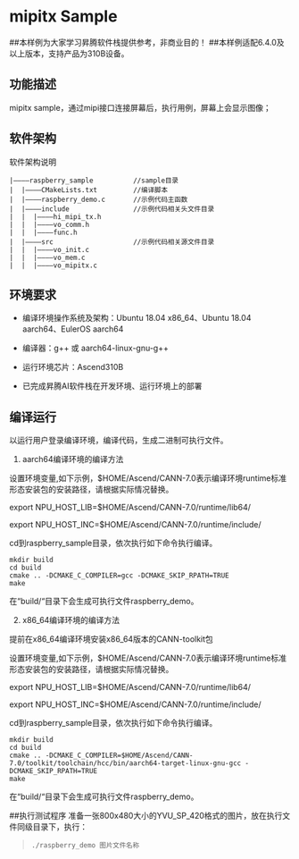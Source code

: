 # mipitx Sample

##本样例为大家学习昇腾软件栈提供参考，非商业目的！
##本样例适配6.4.0及以上版本，支持产品为310B设备。

## 功能描述
mipitx sample，通过mipi接口连接屏幕后，执行用例，屏幕上会显示图像；

## 软件架构
软件架构说明
```
|————raspberry_sample          //sample目录
|  |————CMakeLists.txt         //编译脚本
|  |————raspberry_demo.c       //示例代码主函数
|  |————include                //示例代码相关头文件目录
|  |  |————hi_mipi_tx.h
|  |  |————vo_comm.h
|  |  |————func.h
|  |————src                    //示例代码相关源文件目录
|  |  |————vo_init.c
|  |  |————vo_mem.c
|  |  |————vo_mipitx.c
```
## 环境要求

- 编译环境操作系统及架构：Ubuntu 18.04 x86_64、Ubuntu 18.04 aarch64、EulerOS aarch64

- 编译器：g++ 或 aarch64-linux-gnu-g++

- 运行环境芯片：Ascend310B

- 已完成昇腾AI软件栈在开发环境、运行环境上的部署

## 编译运行

以运行用户登录编译环境，编译代码，生成二进制可执行文件。

1. aarch64编译环境的编译方法

设置环境变量,如下示例，$HOME/Ascend/CANN-7.0表示编译环境runtime标准形态安装包的安装路径，请根据实际情况替换。

export NPU_HOST_LIB=$HOME/Ascend/CANN-7.0/runtime/lib64/

export NPU_HOST_INC=$HOME/Ascend/CANN-7.0/runtime/include/

cd到raspberry_sample目录，依次执行如下命令执行编译。
```
mkdir build
cd build
cmake .. -DCMAKE_C_COMPILER=gcc -DCMAKE_SKIP_RPATH=TRUE
make
```
在“build/“目录下会生成可执行文件raspberry_demo。

2. x86_64编译环境的编译方法

提前在x86_64编译环境安装x86_64版本的CANN-toolkit包

设置环境变量,如下示例，$HOME/Ascend/CANN-7.0表示编译环境runtime标准形态安装包的安装路径，请根据实际情况替换。

export NPU_HOST_LIB=$HOME/Ascend/CANN-7.0/runtime/lib64/

export NPU_HOST_INC=$HOME/Ascend/CANN-7.0/runtime/include/

cd到raspberry_sample目录，依次执行如下命令执行编译。
```
mkdir build
cd build
cmake .. -DCMAKE_C_COMPILER=$HOME/Ascend/CANN-7.0/toolkit/toolchain/hcc/bin/aarch64-target-linux-gnu-gcc -DCMAKE_SKIP_RPATH=TRUE
make
```
在“build/“目录下会生成可执行文件raspberry_demo。

##执行测试程序
准备一张800x480大小的YVU_SP_420格式的图片，放在执行文件同级目录下，执行：
>     ./raspberry_demo 图片文件名称
